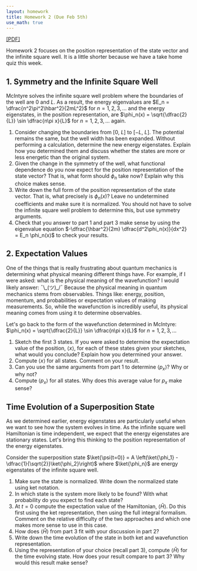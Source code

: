 ```yaml
---
layout: homework
title: Homework 2 (Due Feb 5th)
use_math: true
---
```



[[PDF]](./homework2.pdf)

Homework 2 focuses on the position representation of the state vector and the infinite square well. It is a little shorter because we have a take home quiz this week.

## 1. Symmetry and the Infinite Square Well

McIntyre solves the infinite square well problem where the boundaries of the well are 0 and $L$. As a result, the energy eigenvalues are $E_n = \dfrac{n^2\pi^2\hbar^2}{2mL^2}$ for $n = 1,2,3,\dots$ and the energy eigenstates, in the position representation, are $\phi_n(x) = \sqrt{\dfrac{2}{L}} \sin \dfrac{n\pi x}{L}$ for $n = 1,2,3,\dots$ again.

1. Consider changing the boundaries from [0, $L$] to [$-L$, $L$]. The potential remains the same, but the well width has been expanded. Without performing a calculation, determine the new energy eigenstates. Explain how you determined them and discuss whether the states are more or less energetic than the original system.
2. Given the change in the symmetry of the well, what functional dependence do you now expect for the position representation of the state vector? That is, what form should $\phi_n$ take now? Explain why this choice makes sense.
3. Write down the full form of the position representation of the state vector. That is, what precisely is $\phi_n(x)$? Leave no undetermined coefficients and make sure it is normalized. You should not have to solve the infinite square well problem to determine this, but use symmetry arguments.
4. Check that you answer to part 1 and part 3 make sense by using the eigenvalue equation $-\dfrac{\hbar^2}{2m} \dfrac{d^2\phi_n(x)}{dx^2} = E_n \phi_n(x)$ to check your results.


## 2. Expectation Values

One of the things that is really frustrating about quantum mechanics is determining what physical meaning different things have. For example, if I were asked: what is the physical meaning of the wavefunction? I would likely answer: ¯\\\_(ツ)\_/¯ Because the physical meaning in quantum mechanics stems from observables. Things like: energy, position, momentum, and probabilities or expectation values of making measurements. So, while the wavefunction is incredibly useful, its physical meaning comes from using it to determine observables.

Let's go back to the form of the wavefunction determined in McIntyre: $\phi_n(x) = \sqrt{\dfrac{2}{L}} \sin \dfrac{n\pi x}{L}$ for $n = 1,2,3,\dots$

1. Sketch the first 3 states. If you were asked to determine the expectation value of the position, $\langle x \rangle$, for each of these states given your sketches, what would you conclude? Explain how you determined your answer.
2. Compute $\langle x \rangle$ for all states. Comment on your result.
3. Can you use the same arguments from part 1 to determine $\langle p_x \rangle$? Why or why not?
4. Compute $\langle p_x \rangle$ for all states. Why does this average value for $p_x$ make sense?

## Time Evolution of a Superposition State

As we determined earlier, energy eigenstates are particularly useful when we want to see how the system evolves in time. As the infinite square well Hamiltonian is time independent, we expect that the energy eigenstates are stationary states. Let's bring this thinking to the position representation of the energy eigenstates.

Consider the superposition state $\ket{\psi(t=0)} = A \left(\ket{\phi_1} - \dfrac{1}{\sqrt{2}}\ket{\phi_2}\right)$ where $\ket{\phi_n}$ are energy eigenstates of the infinite square well.

1. Make sure the state is normalized. Write down the normalized state using ket notation.
2. In which state is the system more likely to be found? With what probability do you expect to find each state?
3. At $t=0$ compute the expectation value of the Hamiltonian, $\langle \hat{H} \rangle$. Do this first using the ket representation, then using the full integral formalism. Comment on the relative difficulty of the two approaches and which one makes more sense to use in this case.
4. How does $\langle \hat{H} \rangle$ from part 3 fit with your discussion in part 2?
5. Write down the time evolution of the state in both ket and wavefunction representation.
6. Using the representation of your choice (recall part 3), compute $\langle \hat{H} \rangle$ for the time evolving state. How does your result compare to part 3? Why would this result make sense?
